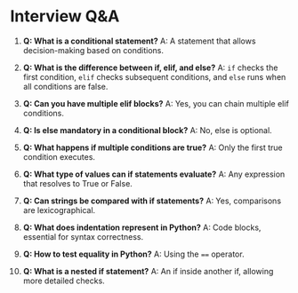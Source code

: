 # Interview Q&A

1. **Q: What is a conditional statement?**
A: A statement that allows decision-making based on conditions.

2. **Q: What is the difference between if, elif, and else?**
A: `if` checks the first condition, `elif` checks subsequent conditions, and `else` runs when all conditions are false.

3. **Q: Can you have multiple elif blocks?**
A: Yes, you can chain multiple elif conditions.

4. **Q: Is else mandatory in a conditional block?**
A: No, else is optional.

5. **Q: What happens if multiple conditions are true?**
A: Only the first true condition executes.

6. **Q: What type of values can if statements evaluate?**
A: Any expression that resolves to True or False.

7. **Q: Can strings be compared with if statements?**
A: Yes, comparisons are lexicographical.

8. **Q: What does indentation represent in Python?**
A: Code blocks, essential for syntax correctness.

9. **Q: How to test equality in Python?**
A: Using the `==` operator.

10. **Q: What is a nested if statement?**
A: An if inside another if, allowing more detailed checks.
